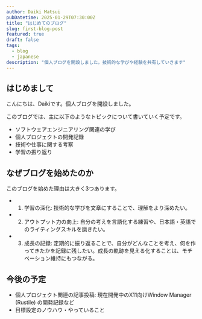 ```yaml
---
author: Daiki Matsui
pubDatetime: 2025-01-29T07:30:00Z
title: "はじめてのブログ"
slug: first-blog-post
featured: true
draft: false
tags:
  - blog
  - japanese
description: "個人ブログを開設しました。技術的な学びや経験を共有していきます"
---
```


## はじめまして

こんにちは、Daikiです。個人ブログを開設しました。

このブログでは、主に以下のようなトピックについて書いていく予定です。

- ソフトウェアエンジニアリング関連の学び
- 個人プロジェクトの開発記録
- 技術や仕事に関する考察
- 学習の振り返り

## なぜブログを始めたのか

このブログを始めた理由は大きく3つあります。

- 1. 学習の深化: 技術的な学びを文章にすることで、理解をより深めたい。
- 2. アウトプット力の向上: 自分の考えを言語化する練習や、日本語・英語でのライティングスキルを磨きたい。
- 3. 成長の記録: 定期的に振り返ることで、自分がどんなことを考え、何を作ってきたかを記録に残したい。成長の軌跡を見える化することは、モチベーション維持にもつながる。

## 今後の予定

- 個人プロジェクト関連の記事投稿: 現在開発中のX11向けWindow Manager (Rustile) の開発記録など
- 目標設定のノウハウ・やっていること

